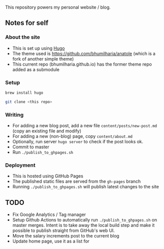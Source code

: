 This repository powers my personal website / blog.

## Notes for self

### About the site
- This is set up using [Hugo](https://gohugo.io/)
- The theme used is https://github.com/bhumilharia/anatole (which is a fork of another simple theme)
- This current repo (bhumilharia.github.io) has the former theme repo added as a submodule

### Setup
```bash
brew install hugo

git clone <this repo>
```

### Writing
- For adding a new blog post, add a new file `content/posts/new-post.md` (copy an existing file and modify)
- For adding a new (non-blog) page, copy `content/about.md`
- Optionally, run server `hugo server` to check if the post looks ok.
- Commit to master
- Run `./publish_to_ghpages.sh`


### Deployment
- This is hosted using GitHub Pages
- The published static files are served from the `gh-pages` branch
- Running `./publish_to_ghpages.sh` will publish latest changes to the site


## TODO
- Fix Google Analytics / Tag manager
- Setup Github Actions to automatically run `./publish_to_ghpages.sh` on master merges. Intent is to take away the local build step and make it possible to publish straight from GitHub's web UI.
- Move the salary increments post to the current blog
- Update home page, use it as a list for

